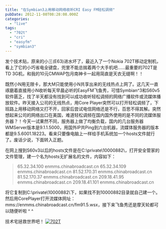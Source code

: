 ```yaml
---
title: "在Symbian3上用移动网络收听CRI Easy FM轻松调频"
pubDate: 2012-11-08T08:28:08.000Z
categories: 
  - "live"
tags: 
  - "702t"
  - "cri"
  - "easyfm"
  - "symbian3"
---
```


发个技术贴，原来的小三(E63)进水坏了，最近入了一个Nokia 702T移动定制机，看上了它的小巧省电全键盘，兜里不能总揣着两个大手机吧……最重要的702T是TD 3G机，和我的10元CMWAP包月南神卡一起用简直是天衣无缝啊！！

既然小N用无限卡，那大M只能使用小N共享出来的无线热点上网了。这几天一直琢磨着直接用小N收听每天早晨必听的EasyFM飞鱼秀，可惜Symbian^3和S60v5软件匮乏，找了半天都没有找到可以成功收听轻松调频的网络广播软件或流媒体播放软件。昨天接入公司的无线热点，用Core Player突然可以打开轻松调频了，下班路上用移动网络又打不开，回家后尝试电信网络还是不行，百思不得其解。突然想起来公司的网络出口在美国，难道轻松调频在国内国外使用的是不同的流媒体服务器？！今天一试果然不同，服务器上做了均衡负载，国内的几台服务器WMServer版本是9.1.1.5000，用国外IP共Ping到六台机器，流媒体服务器的版本都是9.5.6001.18223。看来只要像电脑上一样给手机系统加一个hosts文件就行了。废话少说，下面转入正题。

在网上搜到S60v3以后的hosts文件是在C:\\private\\10000882\\，打开安全管家的文件管理，建一个名为hosts无扩展名的文件，内容如下：

> 65.32.34.100 enmms.chinabroadcast.cn 65.32.34.109 enmms.chinabroadcast.cn 81.52.170.31 enmms.chinabroadcast.cn 81.52.170.37 enmms.chinabroadcast.cn 209.18.41.95 enmms.chinabroadcast.cn 209.18.41.101 enmms.chinabroadcast.cn

将它复制到C:\\private\\10000882\\下，如果找不到10000882目录就自己建一个。然后用CorePlayer打开流媒体网址：mms://enmms.chinabroadcast.cn/fm91.5.wsx，接下来飞鱼秀还是摩天轮都可以随便听啦 ^ ^

技术宅拯救世界吧！ [![](https://blog.liuweinan.com/wp-content/uploads/2012/11/702T.jpg "702T")](https://blog.liuweinan.com/wp-content/uploads/2012/11/702T.jpg)
